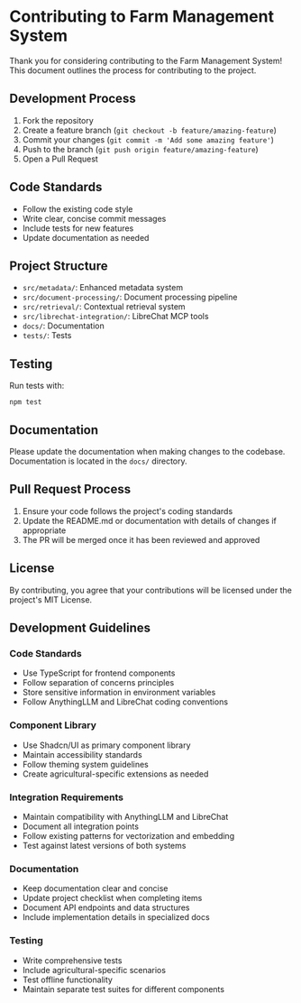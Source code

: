# Contributing to Farm Management System

Thank you for considering contributing to the Farm Management System! This document outlines the process for contributing to the project.

## Development Process

1. Fork the repository
2. Create a feature branch (`git checkout -b feature/amazing-feature`)
3. Commit your changes (`git commit -m 'Add some amazing feature'`)
4. Push to the branch (`git push origin feature/amazing-feature`)
5. Open a Pull Request

## Code Standards

- Follow the existing code style
- Write clear, concise commit messages
- Include tests for new features
- Update documentation as needed

## Project Structure

- `src/metadata/`: Enhanced metadata system
- `src/document-processing/`: Document processing pipeline
- `src/retrieval/`: Contextual retrieval system
- `src/librechat-integration/`: LibreChat MCP tools
- `docs/`: Documentation
- `tests/`: Tests

## Testing

Run tests with:

```
npm test
```

## Documentation

Please update the documentation when making changes to the codebase. Documentation is located in the `docs/` directory.

## Pull Request Process

1. Ensure your code follows the project's coding standards
2. Update the README.md or documentation with details of changes if appropriate
3. The PR will be merged once it has been reviewed and approved

## License

By contributing, you agree that your contributions will be licensed under the project's MIT License.

## Development Guidelines

### Code Standards
- Use TypeScript for frontend components
- Follow separation of concerns principles
- Store sensitive information in environment variables
- Follow AnythingLLM and LibreChat coding conventions

### Component Library
- Use Shadcn/UI as primary component library
- Maintain accessibility standards
- Follow theming system guidelines
- Create agricultural-specific extensions as needed

### Integration Requirements
- Maintain compatibility with AnythingLLM and LibreChat
- Document all integration points
- Follow existing patterns for vectorization and embedding
- Test against latest versions of both systems

### Documentation
- Keep documentation clear and concise
- Update project checklist when completing items
- Document API endpoints and data structures
- Include implementation details in specialized docs

### Testing
- Write comprehensive tests
- Include agricultural-specific scenarios
- Test offline functionality
- Maintain separate test suites for different components
